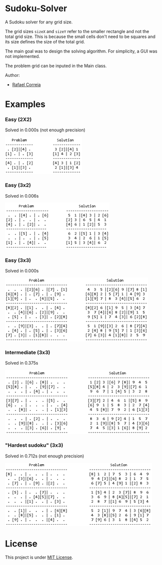 # Sudoku-Solver
A Sudoku solver for any grid size.

The grid sizes ```sizeX``` and ```sizeY``` refer to the smaller rectangle and not the total grid size.
This is because the small cells don't need to be squares and its size defines the size of the total grid.

The main goal was to design the solving algorithm.
For simplicity, a GUI was not implemented. 

The problem grid can be inputed in the Main class.

Author:
* [Rafael Correia](https://sourcerer.io/leafarcoder)

# Examples

### Easy (2X2)
Solved in 0.000s (not enough precision)

![](https://github.com/LeafarCoder/Sudoku-Solver/blob/master/Images/easy_2x2_sudoku.PNG)

### Easy (3x2)
Solved in 0.006s

![](https://github.com/LeafarCoder/Sudoku-Solver/blob/master/Images/easy_3x2_sudoku.PNG)

### Easy (3x3)
Solved in 0.000s

![](https://github.com/LeafarCoder/Sudoku-Solver/blob/master/Images/easy_3x3_sudoku.PNG)

### Intermediate (3x3)
Solved in 0.375s

![](https://github.com/LeafarCoder/Sudoku-Solver/blob/master/Images/intermediate_3x3_sudoku.PNG)

### "Hardest sudoku" (3x3)
Solved in 0.712s (not enough precision)

![](https://github.com/LeafarCoder/Sudoku-Solver/blob/master/Images/hardest_3x3_sudoku.PNG)




# License
This project is under [MIT License](https://github.com/LeafarCoder/Sudoku-Solver/blob/master/LICENSE).

